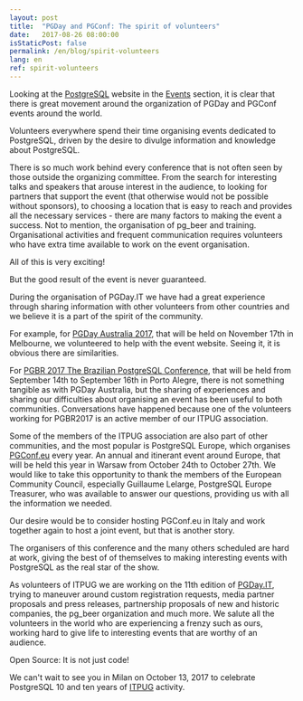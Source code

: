 ```yaml
---
layout: post
title:  "PGDay and PGConf: The spirit of volunteers"
date:   2017-08-26 08:00:00
isStaticPost: false
permalink: /en/blog/spirit-volunteers
lang: en
ref: spirit-volunteers
---
```


Looking at the [PostgreSQL](https://www.postgresql.org/) website in the [Events](https://www.postgresql.org/about/events/) section, it is clear that there is great movement 
around the organization of PGDay and PGConf events around the world.

Volunteers everywhere spend their time organising events dedicated to PostgreSQL, driven by the 
desire to divulge information and knowledge about PostgreSQL.

There is so much work behind every conference that is not often seen by those outside the organizing committee. 
From the search for interesting talks and speakers that arouse interest in the audience, to looking for partners 
that support the event (that otherwise would not be possible without sponsors), to choosing a location that is 
easy to reach and provides all the necessary services - there are many factors to making the event a success. 
Not to mention, the organisation of pg_beer and training. Organisational activities and frequent communication 
requires volunteers who have extra time available to work on the event organisation.

All of this is very exciting!

But the good result of the event is never guaranteed.

During the organisation of PGDay.IT we have had a great experience through sharing information with other volunteers 
from other countries and we believe it is a part of the spirit of the community.

For example, for [PGDay Australia 2017](http://2017.pgday.com.au/), that will be held on November 17th in Melbourne, we volunteered to help with 
the event website. Seeing it, it is obvious there are similarities.

For [PGBR 2017 The Brazilian PostgreSQL Conference](https://pgbr.postgresql.org.br/2017/), that will be held from September 14th to September 16th in Porto Alegre, 
there is not something tangible as with PGDay Australia, but the sharing of experiences and sharing our difficulties about 
organising an event has been useful to both communities. Conversations have happened because one of the volunteers working 
for PGBR2017 is an active member of our ITPUG association.

Some of the members of the ITPUG association are also part of other communities, and the most popular is PostgreSQL Europe, 
which organises [PGConf.eu](https://2017.pgconf.eu/) every year. An annual and itinerant event around Europe, that will be held this year  in Warsaw 
from October 24th to October 27th. We would like to take this opportunity to thank the members of the European Community Council, 
especially Guillaume Lelarge, PostgreSQL Europe Treasurer, who was available to answer our questions, providing us with all the information we needed.

Our desire would be to consider hosting PGConf.eu in Italy and work together again to host a joint event, but that is another story.

The organisers of this conference and the many others scheduled are hard at work, giving the best of of themselves to making interesting 
events with PostgreSQL as the real star of the show.

As volunteers of ITPUG we are working on the 11th edition of [PGDay.IT](http://2017.pgday.it/en/), trying to maneuver around custom registration requests, media 
partner proposals and press releases, partnership proposals of new and historic companies, the pg_beer organization and much more. 
We salute all the volunteers in the world who are experiencing a frenzy such as ours, working hard to give life to interesting events 
that are worthy of an audience.

Open Source: It is not just code!

We can't wait to see you in Milan on October 13, 2017 to celebrate PostgreSQL 10 and ten years of [ITPUG](http://www.itpug.org/index.it.html) activity.


